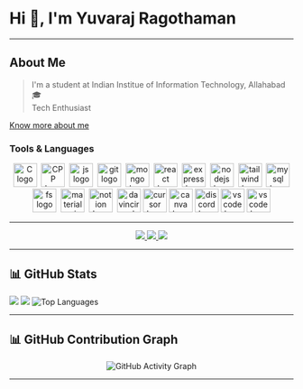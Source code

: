 # Hi 👋, I'm Yuvaraj Ragothaman
---

<!-- <div id="header" align="center">
<img align="center" width="370" height="290" src="https://i.pinimg.com/originals/47/f0/34/47f0342cec72b800463bf003eac1257e.gif">
</div> -->

## About Me
> I'm a student at Indian Institue of Information Technology, Allahabad🎓  
> Tech Enthusiast

[Know more about me](https://hareesh.web.app/)

### Tools & Languages
<div align="center">
  <img width="0" />
      <img src="https://skillicons.dev/icons?i=c" height="42" alt="C logo"  />
  <img width="0" />
       <img src="https://skillicons.dev/icons?i=cpp" height="42" alt="CPP logo"  />
  <img width="0" />
        <img src="https://skillicons.dev/icons?i=javascript" height="42" alt="js logo"  />
  <img width="0" />
        <img src="https://skillicons.dev/icons?i=git" height="42"   alt="git logo"  />
  <img width="0" />
        <img src="https://skillicons.dev/icons?i=mongo" height="42" alt="mongo logo"  />
  <img width="0" />
        <img src="https://skillicons.dev/icons?i=react" height="42" alt="react logo"  />
  <img width="0" />
        <img src="https://skillicons.dev/icons?i=express" height="42" alt="express logo"  />
  <img width="0" />
        <img src="https://skillicons.dev/icons?i=nodejs" height="42" alt="nodejs logo"  />
  <img width="0" />
        <img src="https://skillicons.dev/icons?i=tailwind" height="42" alt="tailwind logo"  />
  <img width="0" />
        <img src="https://skillicons.dev/icons?i=mysql" height="42" alt="mysql logo"  />
  <img width="0" />
        <img src="https://skillicons.dev/icons?i=firebase" height="42" alt="fs logo"  />
  <img width="0" />
        <img src="https://skillicons.dev/icons?i=materialui" height="42" alt="materialui logo"  />
  <img width="0" />
        <img src="https://skillicons.dev/icons?i=notion" height="42" alt="notion logo"  />
  <img width="0" />
        <img src="https://img.icons8.com/?size=100&id=40604&format=png&color=000000" height="42" alt="davinciresolve logo"  />
        <img src="https://img.icons8.com/?size=100&id=Kwms9QBiZhG2&format=png&color=000000" height="42" alt="cursor logo"  />
        <img src="https://img.icons8.com/?size=100&id=iWw83PVcBpLw&format=png&color=000000" height="42" alt="canva logo"  />
        <img src="https://skillicons.dev/icons?i=discord" height="42" alt="discord logo"  />
        <img src="https://skillicons.dev/icons?i=vscode" height="42" alt="vscode logo"  />
        <img src="https://skillicons.dev/icons?i=github" height="42" alt="vscode logo"  />
</div>

---

<div id = "badges" align = "center">
  <a href = "https://www.linkedin.com/in/yuvaraj-ragothaman/">
  <img src = "https://img.shields.io/badge/LinkedIn-blue?logo=linkedin&logoColor=white&style=for-the-badge">
    </a>
  <a href = "ryuvaraj512005@gmail.com">
  <img src = "https://img.shields.io/badge/GMail-red?logo=gmail&logoColor=white&style=for-the-badge">
    </a>
  <a href = "https://www.instagram.com/notyuvaraj/">
  <img src = "https://img.shields.io/badge/Instagram-purple?logo=instagram&logoColor=white&style=for-the-badge">
    </a>
</div>

---

## 📊 GitHub Stats

![](http://github-profile-summary-cards.vercel.app/api/cards/profile-details?username=LevelSilence&theme=dark)
  ![](http://github-profile-summary-cards.vercel.app/api/cards/stats?username=LevelSilence&theme=dark)
  <img src="https://github-readme-stats.vercel.app/api/top-langs/?username=LevelSilence&theme=dark&show_icons=true&hide_border=true&layout=compact" alt="Top Languages" />

<!--   <img src="https://github-readme-stats.vercel.app/api?username=LevelSilence&theme=dark&show_icons=true&hide_border=true&count_private=true" alt="GitHub Stats" /> -->
<!--   <img src="https://github-profile-trophy.vercel.app/?username=LevelSilence&theme=darkhub" alt="Trophy" /> -->

---


## 📊 GitHub Contribution Graph

<div align="center">
  <img src="https://github-readme-activity-graph.vercel.app/graph?username=LevelSilence&bg_color=000000&color=00ffd5&line=00ff1e&point=ffffff&area=true&hide_border=true" alt="GitHub Activity Graph" />
</div>

---
